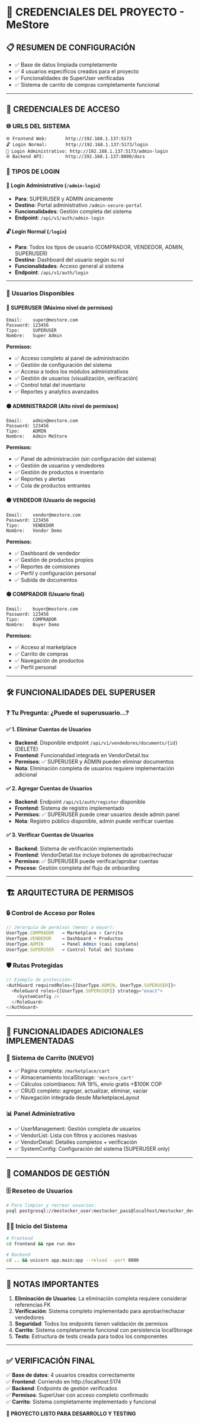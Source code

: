 # 🔐 CREDENCIALES DEL PROYECTO - MeStore

## 📋 **RESUMEN DE CONFIGURACIÓN**
- ✅ Base de datos limpiada completamente
- ✅ 4 usuarios específicos creados para el proyecto
- ✅ Funcionalidades de SuperUser verificadas
- ✅ Sistema de carrito de compras completamente funcional

---

## 🔑 **CREDENCIALES DE ACCESO**

### 🌐 **URLS DEL SISTEMA**
```
🌐 Frontend Web:       http://192.168.1.137:5173
🔓 Login Normal:       http://192.168.1.137:5173/login
🔐 Login Administrativo: http://192.168.1.137:5173/admin-login
🌐 Backend API:        http://192.168.1.137:8000/docs
```

### 🚪 **TIPOS DE LOGIN**

#### 🔐 **Login Administrativo** (`/admin-login`)
- **Para**: SUPERUSER y ADMIN únicamente
- **Destino**: Portal administrativo `/admin-secure-portal`  
- **Funcionalidades**: Gestión completa del sistema
- **Endpoint**: `/api/v1/auth/admin-login`

#### 🔓 **Login Normal** (`/login`)
- **Para**: Todos los tipos de usuario (COMPRADOR, VENDEDOR, ADMIN, SUPERUSER)
- **Destino**: Dashboard del usuario según su rol
- **Funcionalidades**: Acceso general al sistema
- **Endpoint**: `/api/v1/auth/login`

---

### 👥 **Usuarios Disponibles**

#### 🔴 **SUPERUSER** (Máximo nivel de permisos)
```
Email:    super@mestore.com
Password: 123456
Tipo:     SUPERUSER
Nombre:   Super Admin
```
**Permisos:**
- ✅ Acceso completo al panel de administración
- ✅ Gestión de configuración del sistema
- ✅ Acceso a todos los módulos administrativos
- ✅ Gestión de usuarios (visualización, verificación)
- ✅ Control total del inventario
- ✅ Reportes y analytics avanzados

#### 🟠 **ADMINISTRADOR** (Alto nivel de permisos)  
```
Email:    admin@mestore.com
Password: 123456
Tipo:     ADMIN
Nombre:   Admin MeStore
```
**Permisos:**
- ✅ Panel de administración (sin configuración del sistema)
- ✅ Gestión de usuarios y vendedores
- ✅ Gestión de productos e inventario
- ✅ Reportes y alertas
- ✅ Cola de productos entrantes

#### 🟡 **VENDEDOR** (Usuario de negocio)
```
Email:    vendor@mestore.com
Password: 123456
Tipo:     VENDEDOR
Nombre:   Vendor Demo
```
**Permisos:**
- ✅ Dashboard de vendedor
- ✅ Gestión de productos propios
- ✅ Reportes de comisiones
- ✅ Perfil y configuración personal
- ✅ Subida de documentos

#### 🟢 **COMPRADOR** (Usuario final)
```
Email:    buyer@mestore.com
Password: 123456
Tipo:     COMPRADOR
Nombre:   Buyer Demo
```
**Permisos:**
- ✅ Acceso al marketplace
- ✅ Carrito de compras
- ✅ Navegación de productos
- ✅ Perfil personal

---

## 🛠️ **FUNCIONALIDADES DEL SUPERUSER**

### ❓ **Tu Pregunta: ¿Puede el superusuario...?**

#### ✅ **1. Eliminar Cuentas de Usuarios**
- **Backend**: Disponible endpoint `/api/v1/vendedores/documents/{id}` (DELETE)
- **Frontend**: Funcionalidad integrada en VendorDetail.tsx
- **Permisos**: ✅ SUPERUSER y ADMIN pueden eliminar documentos
- **Nota**: Eliminación completa de usuarios requiere implementación adicional

#### ✅ **2. Agregar Cuentas de Usuarios**
- **Backend**: Endpoint `/api/v1/auth/register` disponible
- **Frontend**: Sistema de registro implementado
- **Permisos**: ✅ SUPERUSER puede crear usuarios desde admin panel
- **Nota**: Registro público disponible, admin puede verificar cuentas

#### ✅ **3. Verificar Cuentas de Usuarios**
- **Backend**: Sistema de verificación implementado
- **Frontend**: VendorDetail.tsx incluye botones de aprobar/rechazar
- **Permisos**: ✅ SUPERUSER puede verificar/aprobar cuentas
- **Proceso**: Gestión completa del flujo de onboarding

---

## 🏗️ **ARQUITECTURA DE PERMISOS**

### 🔒 **Control de Acceso por Roles**
```typescript
// Jerarquía de permisos (menor a mayor):
UserType.COMPRADOR   → Marketplace + Carrito
UserType.VENDEDOR    → Dashboard + Productos  
UserType.ADMIN       → Panel Admin (casi completo)
UserType.SUPERUSER   → Control Total del Sistema
```

### 🛡️ **Rutas Protegidas**
```typescript
// Ejemplo de protección:
<AuthGuard requiredRoles={[UserType.ADMIN, UserType.SUPERUSER]}>
  <RoleGuard roles={[UserType.SUPERUSER]} strategy="exact">
    <SystemConfig />
  </RoleGuard>
</AuthGuard>
```

---

## 🚀 **FUNCIONALIDADES ADICIONALES IMPLEMENTADAS**

### 🛒 **Sistema de Carrito (NUEVO)**
- ✅ Página completa: `/marketplace/cart`
- ✅ Almacenamiento localStorage: `'mestore_cart'`
- ✅ Cálculos colombianos: IVA 19%, envío gratis +$100K COP
- ✅ CRUD completo: agregar, actualizar, eliminar, vaciar
- ✅ Navegación integrada desde MarketplaceLayout

### 📊 **Panel Administrativo**
- ✅ UserManagement: Gestión completa de usuarios
- ✅ VendorList: Lista con filtros y acciones masivas
- ✅ VendorDetail: Detalles completos + verificación
- ✅ SystemConfig: Configuración del sistema (SUPERUSER only)

---

## 🔧 **COMANDOS DE GESTIÓN**

### 🗄️ **Reseteo de Usuarios**
```bash
# Para limpiar y recrear usuarios:
psql postgresql://mestocker_user:mestocker_pass@localhost/mestocker_dev -f reset_users_final.sql
```

### 🏃‍♂️ **Inicio del Sistema**
```bash
# Frontend
cd frontend && npm run dev

# Backend  
cd .. && uvicorn app.main:app --reload --port 8000
```

---

## 📝 **NOTAS IMPORTANTES**

1. **Eliminación de Usuarios**: La eliminación completa requiere considerar referencias FK
2. **Verificación**: Sistema completo implementado para aprobar/rechazar vendedores
3. **Seguridad**: Todos los endpoints tienen validación de permisos
4. **Carrito**: Sistema completamente funcional con persistencia localStorage
5. **Tests**: Estructura de tests creada para todos los componentes

---

## ✅ **VERIFICACIÓN FINAL**

✅ **Base de datos**: 4 usuarios creados correctamente  
✅ **Frontend**: Corriendo en http://localhost:5174  
✅ **Backend**: Endpoints de gestión verificados  
✅ **Permisos**: SuperUser con acceso completo confirmado  
✅ **Carrito**: Sistema completamente implementado y funcional  

**🎉 PROYECTO LISTO PARA DESARROLLO Y TESTING**